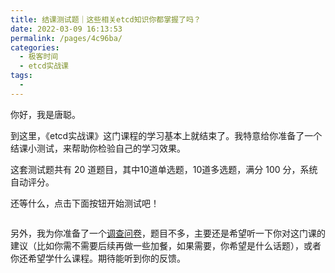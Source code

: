 ```yaml
---
title: 结课测试题｜这些相关etcd知识你都掌握了吗？
date: 2022-03-09 16:13:53
permalink: /pages/4c96ba/
categories:
  - 极客时间
  - etcd实战课
tags:
  - 
---
```

<p>你好，我是唐聪。</p><p>到这里，《etcd实战课》这门课程的学习基本上就结束了。我特意给你准备了一个结课小测试，来帮助你检验自己的学习效果。</p><p>这套测试题共有 20 道题目，其中10道单选题，10道多选题，满分 100 分，系统自动评分。</p><p>还等什么，点击下面按钮开始测试吧！</p><p><a href="http://time.geekbang.org/quiz/intro?act_id=377&exam_id=1120"><img src="https://static001.geekbang.org/resource/image/28/a4/28d1be62669b4f3cc01c36466bf811a4.png?wh=1142*201" alt=""></a></p><p>另外，我为你准备了一个<a href="https://jinshuju.net/f/sz6QOc">调查问卷</a>，题目不多，主要还是希望听一下你对这门课的建议（比如你需不需要后续再做一些加餐，如果需要，你希望是什么话题），或者你还希望学什么课程。期待能听到你的反馈。</p><p><a href="https://jinshuju.net/f/sz6QOc"><img src="https://static001.geekbang.org/resource/image/79/85/798d78390fd8b8e43c7e3f1b77369285.jpg?wh=1142*801" alt=""></a></p><!-- [[[read_end]]] -->
